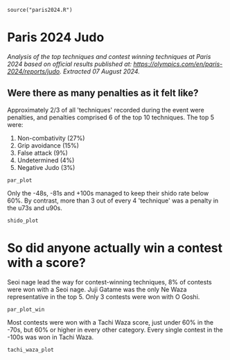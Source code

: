 ```{r setup, include=FALSE}
source("paris2024.R")
```

# Paris 2024 Judo

*Analysis of the top techniques and contest winning techniques at Paris 2024 based on official results published at: <https://olympics.com/en/paris-2024/reports/judo>. Extracted 07 August 2024.*

## Were there as many penalties as it felt like?

Approximately 2/3 of all 'techniques' recorded during the event were penalties, and penalties comprised 6 of the top 10 techniques. The top 5 were:

1.  Non-combativity (27%)
2.  Grip avoidance (15%)
3.  False attack (9%)
4.  Undetermined (4%)
5.  Negative Judo (3%)

```{r tech_pareto, echo = FALSE}
par_plot
```

Only the -48s, -81s and +100s managed to keep their shido rate below 60%. By contrast, more than 3 out of every 4 'technique' was a penalty in the u73s and u90s.

```{r tech_doughnuts, echo = FALSE}
shido_plot
```

# So did anyone actually win a contest with a score?

Seoi nage lead the way for contest-winning techniques, 8% of contests were won with a Seoi nage. Juji Gatame was the only Ne Waza representative in the top 5. Only 3 contests were won with O Goshi.

```{r win_pareto, echo = FALSE}
par_plot_win
```

Most contests were won with a Tachi Waza score, just under 60% in the -70s, but 60% or higher in every other category. Every single contest in the -100s was won in Tachi Waza.

```{r win_dougnuts, echo = FALSE}
tachi_waza_plot
```